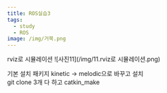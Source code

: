 ```yaml
---
title: ROS실습3
tags:
  - study
  - ROS
image: /img/거북.png
---
```


rviz로 시뮬레이션 
![사진11](/img/11.rviz로 시뮬레이션.png)
 
기본 설치 패키지 kinetic -> melodic으로 바꾸고 설치  
git clone 3개 다 하고 catkin_make
